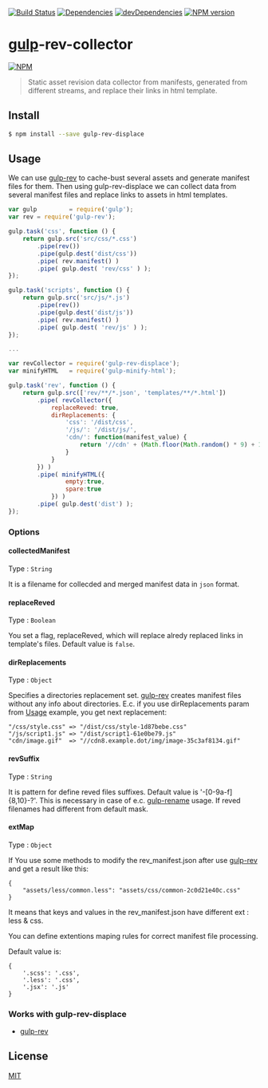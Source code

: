 [![Build Status](https://travis-ci.org/XIAOGUIGUI/gulp-rev-displace.svg)](https://travis-ci.org/XIAOGUIGUI/gulp-rev-displace)
[![Dependencies](https://david-dm.org/XIAOGUIGUI/gulp-rev-displace.svg)](https://david-dm.org/XIAOGUIGUI/gulp-rev-displace)
[![devDependencies](https://david-dm.org/XIAOGUIGUI/gulp-rev-displace/dev-status.svg)](https://david-dm.org/XIAOGUIGUI/gulp-rev-displace#info=devDependencies&view=table)
[![NPM version](https://badge.fury.io/js/gulp-rev-displace.svg)](http://badge.fury.io/js/gulp-rev-displace)

# [gulp](https://github.com/wearefractal/gulp)-rev-collector

[![NPM](https://nodei.co/npm/gulp-rev-displace.png?downloads=true&stars=true)](https://nodei.co/npm/gulp-rev-displace/)

> Static asset revision data collector from manifests, generated from different streams, and replace their links in html template.

## Install

```sh
$ npm install --save gulp-rev-displace
```

## Usage

We can use [gulp-rev](https://github.com/sindresorhus/gulp-rev) to cache-bust several assets and generate manifest files for them. Then using gulp-rev-displace we can collect data from several manifest files and replace links to assets in html templates.

```js
var gulp         = require('gulp');
var rev = require('gulp-rev');

gulp.task('css', function () {
    return gulp.src('src/css/*.css')
        .pipe(rev())
        .pipe(gulp.dest('dist/css'))
        .pipe( rev.manifest() )
        .pipe( gulp.dest( 'rev/css' ) );
});

gulp.task('scripts', function () {
    return gulp.src('src/js/*.js')
        .pipe(rev())
        .pipe(gulp.dest('dist/js'))
        .pipe( rev.manifest() )
        .pipe( gulp.dest( 'rev/js' ) );
});

...

var revCollector = require('gulp-rev-displace');
var minifyHTML   = require('gulp-minify-html');

gulp.task('rev', function () {
    return gulp.src(['rev/**/*.json', 'templates/**/*.html'])
        .pipe( revCollector({
            replaceReved: true,
            dirReplacements: {
                'css': '/dist/css',
                '/js/': '/dist/js/',
                'cdn/': function(manifest_value) {
                    return '//cdn' + (Math.floor(Math.random() * 9) + 1) + '.' + 'exsample.dot' + '/img/' + manifest_value;
                }
            }
        }) )
        .pipe( minifyHTML({
                empty:true,
                spare:true
            }) )
        .pipe( gulp.dest('dist') );
});
```

### Options

#### collectedManifest

Type : `String`

It is a filename for collecded and merged manifest data in `json` format.

#### replaceReved

Type : `Boolean`

You set a flag, replaceReved, which will replace alredy replaced links in template's files. Default value is `false`.

#### dirReplacements

Type : `Object`

Specifies a directories replacement set. [gulp-rev](https://github.com/sindresorhus/gulp-rev) creates manifest files without any info about directories. E.c. if you use dirReplacements param from [Usage](#usage) example, you get next replacement:

```
"/css/style.css" => "/dist/css/style-1d87bebe.css"
"/js/script1.js" => "/dist/script1-61e0be79.js"
"cdn/image.gif"  => "//cdn8.example.dot/img/image-35c3af8134.gif"
```

#### revSuffix

Type : `String`

It is pattern for define reved files suffixes. Default value is '-[0-9a-f]{8,10}-?'. This is necessary in case of e.c. [gulp-rename](https://github.com/hparra/gulp-rename) usage. If reved filenames had different from default mask.

#### extMap

Type : `Object`

If You use some methods to modify the rev_manifest.json after use [gulp-rev](https://github.com/sindresorhus/gulp-rev) and get a result like this:
```
{
    "assets/less/common.less": "assets/css/common-2c0d21e40c.css"
}
```
It means that keys and values in the rev_manifest.json have different ext : less & css.

You can define extentions maping rules for correct manifest file processing.

Default value is:
```
{
    '.scss': '.css',
    '.less': '.css',
    '.jsx': '.js'
}
```

### Works with gulp-rev-displace

- [gulp-rev](https://github.com/sindresorhus/gulp-rev)

## License

[MIT](http://opensource.org/licenses/MIT) 
